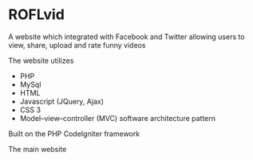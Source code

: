 ROFLvid
=======

<p>A website which integrated with Facebook and Twitter allowing users to view, share, upload and rate funny videos</p>

<p>The website utilizes</p>
  <ul>
    <li>PHP</li>
    <li>MySql</li>
    <li>HTML</li>
    <li>Javascript (JQuery, Ajax)</li>
    <li>CSS 3</li>
    <li>Model–view–controller (MVC) software architecture pattern</li>
  </ul>

<p>Built on the PHP CodeIgniter framework</p> 

The main website 
